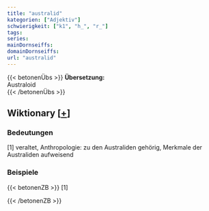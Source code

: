 ```yaml
---
title: "australid"
kategorien: ["Adjektiv"]
schwierigkeit: ["k1", "h_", "r_"]
tags:
series:
mainDornseiffs:
domainDornseiffs:
url: "australid"
---
```


{{< betonenÜbs >}}
**Übersetzung:**  
Australoid  
{{< /betonenÜbs >}}

## Wiktionary [[+](https://de.wiktionary.org/wiki/australid)]

### Bedeutungen
[1] veraltet, Anthropologie: zu den Australiden gehörig, Merkmale der Australiden aufweisend  

### Beispiele
{{< betonenZB >}}
[1]  

{{< /betonenZB >}}


